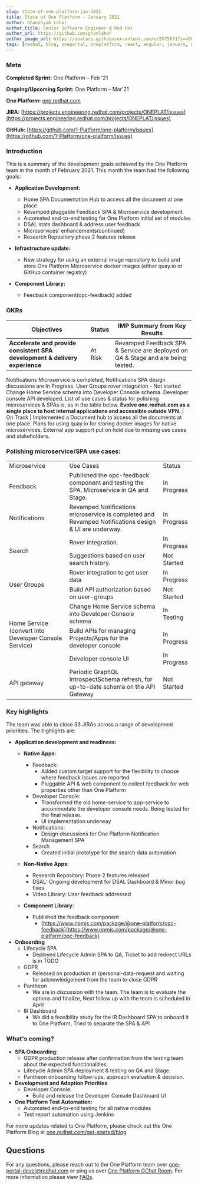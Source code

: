 ```yaml
---
slug: state-of-one-platform-jan-2021
title: State of One Platform - January 2021
author: Ghanshyam Lohar
author_title: Senior Software Engineer @ Red Hat
author_url: https://github.com/ghanlohar
author_image_url: https://avatars.githubusercontent.com/u/5575651?s=400&v=4
tags: [redhat, blog, oneportal, oneplatform, react, angular, january, update]
---
```

### Meta
**Completed Sprint:** One Platform – Feb '21

**Ongoing/Upcoming Sprint:** One Platform – Mar'21

**One Platform:** [one.redhat.com](https://one.redhat.com)

**JIRA:** [https://projects.engineering.redhat.com/projects/ONEPLAT/issues](https://projects.engineering.redhat.com/projects/ONEPLAT/issues)

**GitHub:** [https://github.com/1-Platform/one-platform/issues](https://github.com/1-Platform/one-platform/issues)

### Introduction
This is a summary of the development goals achieved by the One Platform team in the month of February 2021. This month the team had the following goals:

- **Application Development:**
  * Home SPA Documentation Hub to access all the document at one place
  * Revamped pluggable Feedback SPA & Microservice development
  * Automated end-to-end testing for One Platform initial set of modules
  * DSAL stats dashboard & address user feedback
  * Microservices’ enhancements(continued)
  * Research Repository phase 2 features release

- **Infrastructure update:**
  * New strategy for using an external image repository to build and store One Platform Microservice docker images (either quay.io or GitHub container registry)

- **Component Library:**
  * Feedback component(opc-feedback) added

### OKRs

Objectives  | Status | IMP Summary from Key Results
---|---|---
 **Accelerate and provide consistent SPA development & delivery experience** | At Risk | Revamped Feedback SPA & Service are deployed on QA & Stage and are being tested.
Notifications Microservice is completed, Notifications SPA design discussions are In Progress.
User Groups rover integration - Not started
Change Home Service schema into Developer Console schema.
Developer console API developed.
List of use cases & status for polishing microservices & SPAs is, as in the table below.
 **Evolve one.redhat.com as a single place to host internal applications and accessible outside VPN.** | On Track | Implemented a Document hub to access all the documents at one place.
Plans for using quay.io for storing docker images for native microservices.
External app support put on hold due to missing use cases and stakeholders.

### Polishing microservice/SPA use cases:

<table>
  <tr>
   <td>Microservice
   </td>
   <td>Use Cases
   </td>
   <td>Status
   </td>
  </tr>
  <tr>
   <td>Feedback
   </td>
   <td>Published the opc-feedback component and testing the SPA, Microservice in QA and Stage.
   </td>
   <td>In Progress
   </td>
  </tr>
  <tr>
   <td>Notifications
   </td>
   <td>Revamped Notifications microservice is completed and Revamped Notifications design & UI are underway.
   </td>
   <td>In Progress
   </td>
  </tr>
  <tr>
   <td rowspan="2" >Search
   </td>
   <td>Rover integration.
   </td>
   <td>In Progress
   </td>
  </tr>
  <tr>
   <td>Suggestions based on user search history.
   </td>
   <td>Not Started
   </td>
  </tr>
  <tr>
   <td rowspan="2" >User Groups
   </td>
   <td>Rover integration to get user data
   </td>
   <td>In Progress
   </td>
  </tr>
  <tr>
   <td>Build API authorization based on user-groups
   </td>
   <td>Not Started
   </td>
  </tr>
  <tr>
   <td rowspan="3" >Home Service (convert into Developer Console Service)
   </td>
   <td>Change Home Service schema into Developer Console schema
   </td>
   <td>In Testing
   </td>
  </tr>
  <tr>
   <td>Build APIs for managing Projects/Apps for the developer console
   </td>
   <td>In Progress
   </td>
  </tr>
  <tr>
   <td>Developer console UI
   </td>
   <td>In Progress
   </td>
  </tr>
  <tr>
   <td>API gateway
   </td>
   <td>Periodic GraphQL IntrospectSchema refresh, for up-to-date schema on the API Gateway
   </td>
   <td>Not Started
   </td>
  </tr>
</table>

### Key highlights
The team was able to close 33 JIRAs across a range of development priorities. The highlights are:

*  **Application development and readiness:**
    *   **Native Apps:**

        *   Feedback:
            *   Added custom target support for the flexibility to choose where feedback issues are reported
            *   Pluggable API & web component to collect feedback for web properties other than One Platform
        *   Developer Console:
            *   Transformed the old home-service to app-service to accommodate the developer console needs. Being tested for the final release.
            *   UI implementation underway
        *   Notifications:
            *   Design discussions for One Platform Notification Management SPA
        *   Search
            *   Created initial prototype for the search data automation

     *   **Non-Native Apps:**
         * Research Repository: Phase 2 features released
         * DSAL: Ongoing development for DSAL Dashboard & Minor bug fixes
         * Video Library: User feedback addressed

      *  **Component Library:**
          * Published the feedback component
              * [https://www.npmjs.com/package/@one-platform/opc-feedback](https://www.npmjs.com/package/@one-platform/opc-feedback)
*   **Onboarding**
    *   Lifecycle SPA
        *   Deployed Lifecycle Admin SPA to QA, Ticket to add redirect URLs is in TODO
    *   GDPR
        *   Released on production at /personal-data-request and waiting for acknowledgement from the team to close GDPR
    *   Pantheon
        *   We are in discussion with the team. The team is to evaluate the options and finalize, Next follow up with the team is scheduled in April
    *   IR Dashboard
        *   We did a feasibility study for the IR Dashboard SPA to onboard it to One Platform, Tried to separate the SPA & API

### What's coming?

*   **SPA Onboarding:**
    *   GDPR production release after confirmation from the testing team about the expected functionalities.
    *   Lifecycle Admin SPA deployment & testing on QA and Stage.
    *   Pantheon onboarding follow-ups, approach evaluation & decision.
*   **Development and Adoption Priorities**
    *   Developer Console:
        *   Build and release the Developer Console Dashboard UI
*   **One Platform Test Automation:**
    *   Automated end-to-end testing for all native modules
    *   Test report automation using Jenkins

For more updates related to One Platform, please check out the One Platform Blog at [one.redhat.com/get-started/blog](https://one.redhat.com/get-started/blog/)
## Questions

For any questions, please reach out to the One Platform team over [one-portal-devel@redhat.com](mailto:one-portal-devel@redhat.com) or ping us over [One Platform GChat Room](https://chat.google.com/room/AAAAF4M7oZE).
For more information please view [FAQs](/docs/faqs).
